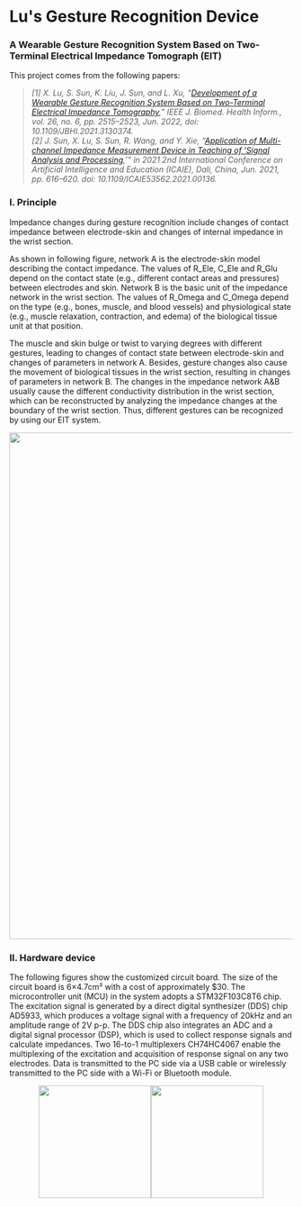 # Lu's Gesture Recognition Device
### A Wearable Gesture Recognition System Based on Two-Terminal Electrical Impedance Tomograph (EIT)

This project comes from the following papers:  
>*[1] X. Lu, S. Sun, K. Liu, J. Sun, and L. Xu, “[Development of a Wearable Gesture Recognition System Based on Two-Terminal Electrical Impedance Tomography](https://ieeexplore.ieee.org/document/9626614),” IEEE J. Biomed. Health Inform., vol. 26, no. 6, pp. 2515–2523, Jun. 2022, doi: 10.1109/JBHI.2021.3130374.*  
>*[2] J. Sun, X. Lu, S. Sun, R. Wang, and Y. Xie, “[Application of Multi-channel Impedance Measurement Device in Teaching of ‘Signal Analysis and Processing](https://ieeexplore.ieee.org/document/9534540),’” in 2021 2nd International Conference on Artificial Intelligence and Education (ICAIE), Dali, China, Jun. 2021, pp. 616–620. doi: 10.1109/ICAIE53562.2021.00136.*

### I.	Principle
Impedance changes during gesture recognition include changes of contact impedance between electrode-skin and changes of internal impedance in the wrist section.

As shown in following figure, network A is the electrode-skin model describing the contact impedance. The values of R_Ele, C_Ele and R_Glu depend on the contact state (e.g., different contact areas and pressures) between electrodes and skin. Network B is the basic unit of the impedance network in the wrist section. The values of R_Omega and C_Omega depend on the type (e.g., bones, muscle, and blood vessels) and physiological state (e.g., muscle relaxation, contraction, and edema) of the biological tissue unit at that position.

The muscle and skin bulge or twist to varying degrees with different gestures, leading to changes of contact state between electrode-skin and changes of parameters in network A. Besides, gesture changes also cause the movement of biological tissues in the wrist section, resulting in changes of parameters in network B. The changes in the impedance network A&B usually cause the different conductivity distribution in the wrist section, which can be reconstructed by analyzing the impedance changes at the boundary of the wrist section. Thus, different gestures can be recognized by using our EIT system.

<div align=center>
<img src="https://github.com/Peng0703/Lu-s-Gesture-Recognition-Device/blob/main/Pics/principle.png" width="900px">
</div>

### II.	Hardware device

The following figures show the customized circuit board. The size of the circuit board is 6×4.7cm² with a cost of approximately $30. The microcontroller unit (MCU) in the system adopts a STM32F103C8T6 chip. The excitation signal is generated by a direct digital synthesizer (DDS) chip AD5933, which produces a voltage signal with a frequency of 20kHz and an amplitude range of 2V p-p. The DDS chip also integrates an ADC and a digital signal processor (DSP), which is used to collect response signals and calculate impedances. Two 16-to-1 multiplexers CH74HC4067 enable the multiplexing of the excitation and acquisition of response signal on any two electrodes. Data is transmitted to the PC side via a USB cable or wirelessly transmitted to the PC side with a Wi-Fi or Bluetooth module. 

<div align=center>
<img src="https://github.com/Peng0703/Lu-s-Gesture-Recognition-Device/blob/main/Pics/hardware%20device.png" height="200"><img src="https://github.com/Peng0703/Lu-s-Gesture-Recognition-Device/blob/main/Pics/hardware%20structure.png" height="200">
</div>


